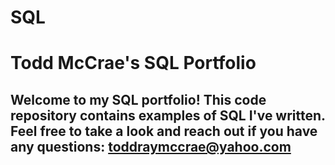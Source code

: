 # SQL
# Todd McCrae's SQL Portfolio

## Welcome to my SQL portfolio! This code repository contains examples of SQL I've written. Feel free to take a look and reach out if you have any questions: toddraymccrae@yahoo.com
